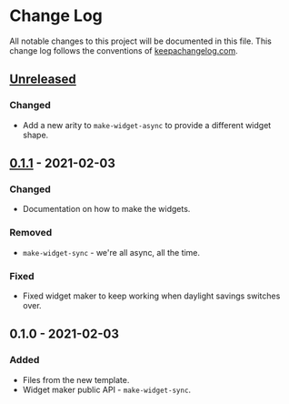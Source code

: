 # Change Log
All notable changes to this project will be documented in this file. This change log follows the conventions of [keepachangelog.com](http://keepachangelog.com/).

## [Unreleased]
### Changed
- Add a new arity to `make-widget-async` to provide a different widget shape.

## [0.1.1] - 2021-02-03
### Changed
- Documentation on how to make the widgets.

### Removed
- `make-widget-sync` - we're all async, all the time.

### Fixed
- Fixed widget maker to keep working when daylight savings switches over.

## 0.1.0 - 2021-02-03
### Added
- Files from the new template.
- Widget maker public API - `make-widget-sync`.

[Unreleased]: https://github.com/your-name/clj-mc-status/compare/0.1.1...HEAD
[0.1.1]: https://github.com/your-name/clj-mc-status/compare/0.1.0...0.1.1

